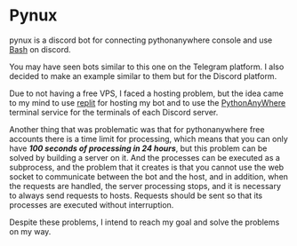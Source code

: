 Pynux
=====

pynux is a discord bot for connecting pythonanywhere console and use [Bash](https://en.wikipedia.org/wiki/Bash_(Unix_shell)) on discord.

You may have seen bots similar to this one on the Telegram platform. I also decided to make an example similar to them but for the Discord platform.

Due to not having a free VPS, I faced a hosting problem, but the idea came to my mind to use [replit](https://replit.com/) for hosting my bot and to use the [PythonAnyWhere](https://pythonanywhere.com/) terminal service for the terminals of each Discord server.

Another thing that was problematic was that for pythonanywhere free accounts there is a time limit for processing, which means that you can only have ***100 seconds of processing in 24 hours***, but this problem can be solved by building a server on it. And the processes can be executed as a subprocess, and the problem that it creates is that you cannot use the web socket to communicate between the bot and the host, and in addition, when the requests are handled, the server processing stops, and it is necessary to always send requests to hosts. Requests should be sent so that its processes are executed without interruption.

Despite these problems, I intend to reach my goal and solve the problems on my way.